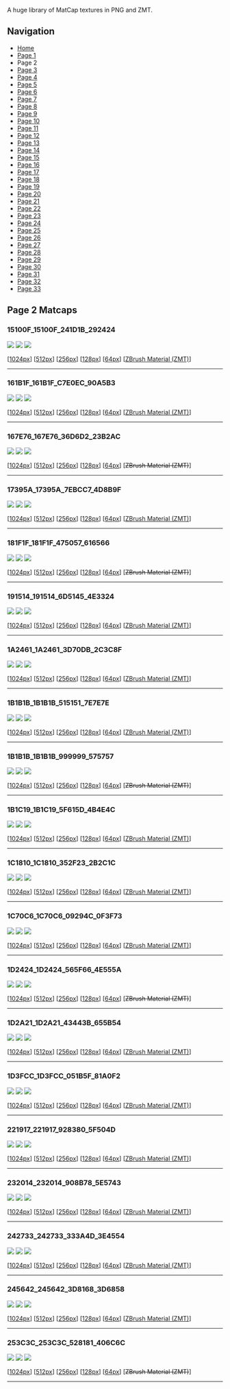 A huge library of MatCap textures in PNG and ZMT.


## Navigation
* [Home](/)
* [Page 1](PAGE-1.md)
* Page 2
* [Page 3](PAGE-3.md)
* [Page 4](PAGE-4.md)
* [Page 5](PAGE-5.md)
* [Page 6](PAGE-6.md)
* [Page 7](PAGE-7.md)
* [Page 8](PAGE-8.md)
* [Page 9](PAGE-9.md)
* [Page 10](PAGE-10.md)
* [Page 11](PAGE-11.md)
* [Page 12](PAGE-12.md)
* [Page 13](PAGE-13.md)
* [Page 14](PAGE-14.md)
* [Page 15](PAGE-15.md)
* [Page 16](PAGE-16.md)
* [Page 17](PAGE-17.md)
* [Page 18](PAGE-18.md)
* [Page 19](PAGE-19.md)
* [Page 20](PAGE-20.md)
* [Page 21](PAGE-21.md)
* [Page 22](PAGE-22.md)
* [Page 23](PAGE-23.md)
* [Page 24](PAGE-24.md)
* [Page 25](PAGE-25.md)
* [Page 26](PAGE-26.md)
* [Page 27](PAGE-27.md)
* [Page 28](PAGE-28.md)
* [Page 29](PAGE-29.md)
* [Page 30](PAGE-30.md)
* [Page 31](PAGE-31.md)
* [Page 32](PAGE-32.md)
* [Page 33](PAGE-33.md)
## Page 2 Matcaps
### 15100F_15100F_241D1B_292424
![](preview/15100F_15100F_241D1B_292424-preview.png)
![](thumbnail/15100F_15100F_241D1B_292424.jpg)
![](palette/15100F_15100F_241D1B_292424-palette.png)

[[1024px](https://github.com/nidorx/matcaps/raw/master/1024/15100F_15100F_241D1B_292424.png)]
[[512px](https://github.com/nidorx/matcaps/raw/master/512/15100F_15100F_241D1B_292424-512px.png)]
[[256px](https://github.com/nidorx/matcaps/raw/master/256/15100F_15100F_241D1B_292424-256px.png)]
[[128px](https://github.com/nidorx/matcaps/raw/master/128/15100F_15100F_241D1B_292424-128px.png)]
[[64px](https://github.com/nidorx/matcaps/raw/master/64/15100F_15100F_241D1B_292424-64px.png)]
[[ZBrush Material (ZMT)](https://github.com/nidorx/matcaps/raw/master/zmt/15100F_15100F_241D1B_292424.zmt)]

---
### 161B1F_161B1F_C7E0EC_90A5B3
![](preview/161B1F_161B1F_C7E0EC_90A5B3-preview.png)
![](thumbnail/161B1F_161B1F_C7E0EC_90A5B3.jpg)
![](palette/161B1F_161B1F_C7E0EC_90A5B3-palette.png)

[[1024px](https://github.com/nidorx/matcaps/raw/master/1024/161B1F_161B1F_C7E0EC_90A5B3.png)]
[[512px](https://github.com/nidorx/matcaps/raw/master/512/161B1F_161B1F_C7E0EC_90A5B3-512px.png)]
[[256px](https://github.com/nidorx/matcaps/raw/master/256/161B1F_161B1F_C7E0EC_90A5B3-256px.png)]
[[128px](https://github.com/nidorx/matcaps/raw/master/128/161B1F_161B1F_C7E0EC_90A5B3-128px.png)]
[[64px](https://github.com/nidorx/matcaps/raw/master/64/161B1F_161B1F_C7E0EC_90A5B3-64px.png)]
[[ZBrush Material (ZMT)](https://github.com/nidorx/matcaps/raw/master/zmt/161B1F_161B1F_C7E0EC_90A5B3.zmt)]

---
### 167E76_167E76_36D6D2_23B2AC
![](preview/167E76_167E76_36D6D2_23B2AC-preview.png)
![](thumbnail/167E76_167E76_36D6D2_23B2AC.jpg)
![](palette/167E76_167E76_36D6D2_23B2AC-palette.png)

[[1024px](https://github.com/nidorx/matcaps/raw/master/1024/167E76_167E76_36D6D2_23B2AC.png)]
[[512px](https://github.com/nidorx/matcaps/raw/master/512/167E76_167E76_36D6D2_23B2AC-512px.png)]
[[256px](https://github.com/nidorx/matcaps/raw/master/256/167E76_167E76_36D6D2_23B2AC-256px.png)]
[[128px](https://github.com/nidorx/matcaps/raw/master/128/167E76_167E76_36D6D2_23B2AC-128px.png)]
[[64px](https://github.com/nidorx/matcaps/raw/master/64/167E76_167E76_36D6D2_23B2AC-64px.png)]
[~~ZBrush Material (ZMT)~~]

---
### 17395A_17395A_7EBCC7_4D8B9F
![](preview/17395A_17395A_7EBCC7_4D8B9F-preview.png)
![](thumbnail/17395A_17395A_7EBCC7_4D8B9F.jpg)
![](palette/17395A_17395A_7EBCC7_4D8B9F-palette.png)

[[1024px](https://github.com/nidorx/matcaps/raw/master/1024/17395A_17395A_7EBCC7_4D8B9F.png)]
[[512px](https://github.com/nidorx/matcaps/raw/master/512/17395A_17395A_7EBCC7_4D8B9F-512px.png)]
[[256px](https://github.com/nidorx/matcaps/raw/master/256/17395A_17395A_7EBCC7_4D8B9F-256px.png)]
[[128px](https://github.com/nidorx/matcaps/raw/master/128/17395A_17395A_7EBCC7_4D8B9F-128px.png)]
[[64px](https://github.com/nidorx/matcaps/raw/master/64/17395A_17395A_7EBCC7_4D8B9F-64px.png)]
[[ZBrush Material (ZMT)](https://github.com/nidorx/matcaps/raw/master/zmt/17395A_17395A_7EBCC7_4D8B9F.zmt)]

---
### 181F1F_181F1F_475057_616566
![](preview/181F1F_181F1F_475057_616566-preview.png)
![](thumbnail/181F1F_181F1F_475057_616566.jpg)
![](palette/181F1F_181F1F_475057_616566-palette.png)

[[1024px](https://github.com/nidorx/matcaps/raw/master/1024/181F1F_181F1F_475057_616566.png)]
[[512px](https://github.com/nidorx/matcaps/raw/master/512/181F1F_181F1F_475057_616566-512px.png)]
[[256px](https://github.com/nidorx/matcaps/raw/master/256/181F1F_181F1F_475057_616566-256px.png)]
[[128px](https://github.com/nidorx/matcaps/raw/master/128/181F1F_181F1F_475057_616566-128px.png)]
[[64px](https://github.com/nidorx/matcaps/raw/master/64/181F1F_181F1F_475057_616566-64px.png)]
[~~ZBrush Material (ZMT)~~]

---
### 191514_191514_6D5145_4E3324
![](preview/191514_191514_6D5145_4E3324-preview.png)
![](thumbnail/191514_191514_6D5145_4E3324.jpg)
![](palette/191514_191514_6D5145_4E3324-palette.png)

[[1024px](https://github.com/nidorx/matcaps/raw/master/1024/191514_191514_6D5145_4E3324.png)]
[[512px](https://github.com/nidorx/matcaps/raw/master/512/191514_191514_6D5145_4E3324-512px.png)]
[[256px](https://github.com/nidorx/matcaps/raw/master/256/191514_191514_6D5145_4E3324-256px.png)]
[[128px](https://github.com/nidorx/matcaps/raw/master/128/191514_191514_6D5145_4E3324-128px.png)]
[[64px](https://github.com/nidorx/matcaps/raw/master/64/191514_191514_6D5145_4E3324-64px.png)]
[[ZBrush Material (ZMT)](https://github.com/nidorx/matcaps/raw/master/zmt/191514_191514_6D5145_4E3324.zmt)]

---
### 1A2461_1A2461_3D70DB_2C3C8F
![](preview/1A2461_1A2461_3D70DB_2C3C8F-preview.png)
![](thumbnail/1A2461_1A2461_3D70DB_2C3C8F.jpg)
![](palette/1A2461_1A2461_3D70DB_2C3C8F-palette.png)

[[1024px](https://github.com/nidorx/matcaps/raw/master/1024/1A2461_1A2461_3D70DB_2C3C8F.png)]
[[512px](https://github.com/nidorx/matcaps/raw/master/512/1A2461_1A2461_3D70DB_2C3C8F-512px.png)]
[[256px](https://github.com/nidorx/matcaps/raw/master/256/1A2461_1A2461_3D70DB_2C3C8F-256px.png)]
[[128px](https://github.com/nidorx/matcaps/raw/master/128/1A2461_1A2461_3D70DB_2C3C8F-128px.png)]
[[64px](https://github.com/nidorx/matcaps/raw/master/64/1A2461_1A2461_3D70DB_2C3C8F-64px.png)]
[[ZBrush Material (ZMT)](https://github.com/nidorx/matcaps/raw/master/zmt/1A2461_1A2461_3D70DB_2C3C8F.zmt)]

---
### 1B1B1B_1B1B1B_515151_7E7E7E
![](preview/1B1B1B_1B1B1B_515151_7E7E7E-preview.png)
![](thumbnail/1B1B1B_1B1B1B_515151_7E7E7E.jpg)
![](palette/1B1B1B_1B1B1B_515151_7E7E7E-palette.png)

[[1024px](https://github.com/nidorx/matcaps/raw/master/1024/1B1B1B_1B1B1B_515151_7E7E7E.png)]
[[512px](https://github.com/nidorx/matcaps/raw/master/512/1B1B1B_1B1B1B_515151_7E7E7E-512px.png)]
[[256px](https://github.com/nidorx/matcaps/raw/master/256/1B1B1B_1B1B1B_515151_7E7E7E-256px.png)]
[[128px](https://github.com/nidorx/matcaps/raw/master/128/1B1B1B_1B1B1B_515151_7E7E7E-128px.png)]
[[64px](https://github.com/nidorx/matcaps/raw/master/64/1B1B1B_1B1B1B_515151_7E7E7E-64px.png)]
[[ZBrush Material (ZMT)](https://github.com/nidorx/matcaps/raw/master/zmt/1B1B1B_1B1B1B_515151_7E7E7E.zmt)]

---
### 1B1B1B_1B1B1B_999999_575757
![](preview/1B1B1B_1B1B1B_999999_575757-preview.png)
![](thumbnail/1B1B1B_1B1B1B_999999_575757.jpg)
![](palette/1B1B1B_1B1B1B_999999_575757-palette.png)

[[1024px](https://github.com/nidorx/matcaps/raw/master/1024/1B1B1B_1B1B1B_999999_575757.png)]
[[512px](https://github.com/nidorx/matcaps/raw/master/512/1B1B1B_1B1B1B_999999_575757-512px.png)]
[[256px](https://github.com/nidorx/matcaps/raw/master/256/1B1B1B_1B1B1B_999999_575757-256px.png)]
[[128px](https://github.com/nidorx/matcaps/raw/master/128/1B1B1B_1B1B1B_999999_575757-128px.png)]
[[64px](https://github.com/nidorx/matcaps/raw/master/64/1B1B1B_1B1B1B_999999_575757-64px.png)]
[~~ZBrush Material (ZMT)~~]

---
### 1B1C19_1B1C19_5F615D_4B4E4C
![](preview/1B1C19_1B1C19_5F615D_4B4E4C-preview.png)
![](thumbnail/1B1C19_1B1C19_5F615D_4B4E4C.jpg)
![](palette/1B1C19_1B1C19_5F615D_4B4E4C-palette.png)

[[1024px](https://github.com/nidorx/matcaps/raw/master/1024/1B1C19_1B1C19_5F615D_4B4E4C.png)]
[[512px](https://github.com/nidorx/matcaps/raw/master/512/1B1C19_1B1C19_5F615D_4B4E4C-512px.png)]
[[256px](https://github.com/nidorx/matcaps/raw/master/256/1B1C19_1B1C19_5F615D_4B4E4C-256px.png)]
[[128px](https://github.com/nidorx/matcaps/raw/master/128/1B1C19_1B1C19_5F615D_4B4E4C-128px.png)]
[[64px](https://github.com/nidorx/matcaps/raw/master/64/1B1C19_1B1C19_5F615D_4B4E4C-64px.png)]
[[ZBrush Material (ZMT)](https://github.com/nidorx/matcaps/raw/master/zmt/1B1C19_1B1C19_5F615D_4B4E4C.zmt)]

---
### 1C1810_1C1810_352F23_2B2C1C
![](preview/1C1810_1C1810_352F23_2B2C1C-preview.png)
![](thumbnail/1C1810_1C1810_352F23_2B2C1C.jpg)
![](palette/1C1810_1C1810_352F23_2B2C1C-palette.png)

[[1024px](https://github.com/nidorx/matcaps/raw/master/1024/1C1810_1C1810_352F23_2B2C1C.png)]
[[512px](https://github.com/nidorx/matcaps/raw/master/512/1C1810_1C1810_352F23_2B2C1C-512px.png)]
[[256px](https://github.com/nidorx/matcaps/raw/master/256/1C1810_1C1810_352F23_2B2C1C-256px.png)]
[[128px](https://github.com/nidorx/matcaps/raw/master/128/1C1810_1C1810_352F23_2B2C1C-128px.png)]
[[64px](https://github.com/nidorx/matcaps/raw/master/64/1C1810_1C1810_352F23_2B2C1C-64px.png)]
[[ZBrush Material (ZMT)](https://github.com/nidorx/matcaps/raw/master/zmt/1C1810_1C1810_352F23_2B2C1C.zmt)]

---
### 1C70C6_1C70C6_09294C_0F3F73
![](preview/1C70C6_1C70C6_09294C_0F3F73-preview.png)
![](thumbnail/1C70C6_1C70C6_09294C_0F3F73.jpg)
![](palette/1C70C6_1C70C6_09294C_0F3F73-palette.png)

[[1024px](https://github.com/nidorx/matcaps/raw/master/1024/1C70C6_1C70C6_09294C_0F3F73.png)]
[[512px](https://github.com/nidorx/matcaps/raw/master/512/1C70C6_1C70C6_09294C_0F3F73-512px.png)]
[[256px](https://github.com/nidorx/matcaps/raw/master/256/1C70C6_1C70C6_09294C_0F3F73-256px.png)]
[[128px](https://github.com/nidorx/matcaps/raw/master/128/1C70C6_1C70C6_09294C_0F3F73-128px.png)]
[[64px](https://github.com/nidorx/matcaps/raw/master/64/1C70C6_1C70C6_09294C_0F3F73-64px.png)]
[[ZBrush Material (ZMT)](https://github.com/nidorx/matcaps/raw/master/zmt/1C70C6_1C70C6_09294C_0F3F73.zmt)]

---
### 1D2424_1D2424_565F66_4E555A
![](preview/1D2424_1D2424_565F66_4E555A-preview.png)
![](thumbnail/1D2424_1D2424_565F66_4E555A.jpg)
![](palette/1D2424_1D2424_565F66_4E555A-palette.png)

[[1024px](https://github.com/nidorx/matcaps/raw/master/1024/1D2424_1D2424_565F66_4E555A.png)]
[[512px](https://github.com/nidorx/matcaps/raw/master/512/1D2424_1D2424_565F66_4E555A-512px.png)]
[[256px](https://github.com/nidorx/matcaps/raw/master/256/1D2424_1D2424_565F66_4E555A-256px.png)]
[[128px](https://github.com/nidorx/matcaps/raw/master/128/1D2424_1D2424_565F66_4E555A-128px.png)]
[[64px](https://github.com/nidorx/matcaps/raw/master/64/1D2424_1D2424_565F66_4E555A-64px.png)]
[~~ZBrush Material (ZMT)~~]

---
### 1D2A21_1D2A21_43443B_655B54
![](preview/1D2A21_1D2A21_43443B_655B54-preview.png)
![](thumbnail/1D2A21_1D2A21_43443B_655B54.jpg)
![](palette/1D2A21_1D2A21_43443B_655B54-palette.png)

[[1024px](https://github.com/nidorx/matcaps/raw/master/1024/1D2A21_1D2A21_43443B_655B54.png)]
[[512px](https://github.com/nidorx/matcaps/raw/master/512/1D2A21_1D2A21_43443B_655B54-512px.png)]
[[256px](https://github.com/nidorx/matcaps/raw/master/256/1D2A21_1D2A21_43443B_655B54-256px.png)]
[[128px](https://github.com/nidorx/matcaps/raw/master/128/1D2A21_1D2A21_43443B_655B54-128px.png)]
[[64px](https://github.com/nidorx/matcaps/raw/master/64/1D2A21_1D2A21_43443B_655B54-64px.png)]
[[ZBrush Material (ZMT)](https://github.com/nidorx/matcaps/raw/master/zmt/1D2A21_1D2A21_43443B_655B54.zmt)]

---
### 1D3FCC_1D3FCC_051B5F_81A0F2
![](preview/1D3FCC_1D3FCC_051B5F_81A0F2-preview.png)
![](thumbnail/1D3FCC_1D3FCC_051B5F_81A0F2.jpg)
![](palette/1D3FCC_1D3FCC_051B5F_81A0F2-palette.png)

[[1024px](https://github.com/nidorx/matcaps/raw/master/1024/1D3FCC_1D3FCC_051B5F_81A0F2.png)]
[[512px](https://github.com/nidorx/matcaps/raw/master/512/1D3FCC_1D3FCC_051B5F_81A0F2-512px.png)]
[[256px](https://github.com/nidorx/matcaps/raw/master/256/1D3FCC_1D3FCC_051B5F_81A0F2-256px.png)]
[[128px](https://github.com/nidorx/matcaps/raw/master/128/1D3FCC_1D3FCC_051B5F_81A0F2-128px.png)]
[[64px](https://github.com/nidorx/matcaps/raw/master/64/1D3FCC_1D3FCC_051B5F_81A0F2-64px.png)]
[[ZBrush Material (ZMT)](https://github.com/nidorx/matcaps/raw/master/zmt/1D3FCC_1D3FCC_051B5F_81A0F2.zmt)]

---
### 221917_221917_928380_5F504D
![](preview/221917_221917_928380_5F504D-preview.png)
![](thumbnail/221917_221917_928380_5F504D.jpg)
![](palette/221917_221917_928380_5F504D-palette.png)

[[1024px](https://github.com/nidorx/matcaps/raw/master/1024/221917_221917_928380_5F504D.png)]
[[512px](https://github.com/nidorx/matcaps/raw/master/512/221917_221917_928380_5F504D-512px.png)]
[[256px](https://github.com/nidorx/matcaps/raw/master/256/221917_221917_928380_5F504D-256px.png)]
[[128px](https://github.com/nidorx/matcaps/raw/master/128/221917_221917_928380_5F504D-128px.png)]
[[64px](https://github.com/nidorx/matcaps/raw/master/64/221917_221917_928380_5F504D-64px.png)]
[[ZBrush Material (ZMT)](https://github.com/nidorx/matcaps/raw/master/zmt/221917_221917_928380_5F504D.zmt)]

---
### 232014_232014_908B78_5E5743
![](preview/232014_232014_908B78_5E5743-preview.png)
![](thumbnail/232014_232014_908B78_5E5743.jpg)
![](palette/232014_232014_908B78_5E5743-palette.png)

[[1024px](https://github.com/nidorx/matcaps/raw/master/1024/232014_232014_908B78_5E5743.png)]
[[512px](https://github.com/nidorx/matcaps/raw/master/512/232014_232014_908B78_5E5743-512px.png)]
[[256px](https://github.com/nidorx/matcaps/raw/master/256/232014_232014_908B78_5E5743-256px.png)]
[[128px](https://github.com/nidorx/matcaps/raw/master/128/232014_232014_908B78_5E5743-128px.png)]
[[64px](https://github.com/nidorx/matcaps/raw/master/64/232014_232014_908B78_5E5743-64px.png)]
[[ZBrush Material (ZMT)](https://github.com/nidorx/matcaps/raw/master/zmt/232014_232014_908B78_5E5743.zmt)]

---
### 242733_242733_333A4D_3E4554
![](preview/242733_242733_333A4D_3E4554-preview.png)
![](thumbnail/242733_242733_333A4D_3E4554.jpg)
![](palette/242733_242733_333A4D_3E4554-palette.png)

[[1024px](https://github.com/nidorx/matcaps/raw/master/1024/242733_242733_333A4D_3E4554.png)]
[[512px](https://github.com/nidorx/matcaps/raw/master/512/242733_242733_333A4D_3E4554-512px.png)]
[[256px](https://github.com/nidorx/matcaps/raw/master/256/242733_242733_333A4D_3E4554-256px.png)]
[[128px](https://github.com/nidorx/matcaps/raw/master/128/242733_242733_333A4D_3E4554-128px.png)]
[[64px](https://github.com/nidorx/matcaps/raw/master/64/242733_242733_333A4D_3E4554-64px.png)]
[[ZBrush Material (ZMT)](https://github.com/nidorx/matcaps/raw/master/zmt/242733_242733_333A4D_3E4554.zmt)]

---
### 245642_245642_3D8168_3D6858
![](preview/245642_245642_3D8168_3D6858-preview.png)
![](thumbnail/245642_245642_3D8168_3D6858.jpg)
![](palette/245642_245642_3D8168_3D6858-palette.png)

[[1024px](https://github.com/nidorx/matcaps/raw/master/1024/245642_245642_3D8168_3D6858.png)]
[[512px](https://github.com/nidorx/matcaps/raw/master/512/245642_245642_3D8168_3D6858-512px.png)]
[[256px](https://github.com/nidorx/matcaps/raw/master/256/245642_245642_3D8168_3D6858-256px.png)]
[[128px](https://github.com/nidorx/matcaps/raw/master/128/245642_245642_3D8168_3D6858-128px.png)]
[[64px](https://github.com/nidorx/matcaps/raw/master/64/245642_245642_3D8168_3D6858-64px.png)]
[[ZBrush Material (ZMT)](https://github.com/nidorx/matcaps/raw/master/zmt/245642_245642_3D8168_3D6858.zmt)]

---
### 253C3C_253C3C_528181_406C6C
![](preview/253C3C_253C3C_528181_406C6C-preview.png)
![](thumbnail/253C3C_253C3C_528181_406C6C.jpg)
![](palette/253C3C_253C3C_528181_406C6C-palette.png)

[[1024px](https://github.com/nidorx/matcaps/raw/master/1024/253C3C_253C3C_528181_406C6C.png)]
[[512px](https://github.com/nidorx/matcaps/raw/master/512/253C3C_253C3C_528181_406C6C-512px.png)]
[[256px](https://github.com/nidorx/matcaps/raw/master/256/253C3C_253C3C_528181_406C6C-256px.png)]
[[128px](https://github.com/nidorx/matcaps/raw/master/128/253C3C_253C3C_528181_406C6C-128px.png)]
[[64px](https://github.com/nidorx/matcaps/raw/master/64/253C3C_253C3C_528181_406C6C-64px.png)]
[~~ZBrush Material (ZMT)~~]

---